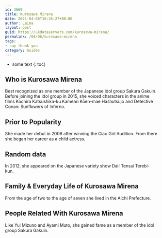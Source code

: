 ```yaml
---
id: 3669
title: Kurosawa Mirena
date: 2021-04-06T10:36:27+00:00
author: Laima
layout: post
guid: https://ukdataservers.com/kurosawa-mirena/
permalink: /04/06/kurosawa-mirena
tags:
- say thank you
category: Guides
---
```


* some text
{: toc}


## Who is Kurosawa Mirena
                  
                  
                  
Best recognized as one member of the Japanese idol group Sakura Gakuin. Before joining the idol group in 2015, she voiced characters in the anime films Kochira Katsushika-ku Kameari Kōen-mae Hashutsujo and Detective Conan: Sunflowers of Inferno.
                  
              
            
              
            
                
                
                
## Prior to Popularity
                  
                  
                  
She made her debut in 2009 after winning the Ciao Girl Audition. From there she began her career as a child actress.
                  
              
            
              
            
                
                
                
## Random data
                  
                  
                  
In 2012, she appeared on the Japanese variety show Dai! Tensai Terebi-kun.
                  
              
            
              
            
                
                
                
## Family & Everyday Life of Kurosawa Mirena
                  
                  
                  
From the age of two to the age of seven she lived in the Aichi Prefecture.
                  
              
            
              
            
                
                
                
## People Related With Kurosawa Mirena
                  
                  
                  
Like Yui Mizuno and Ayami Muto, she gained fame as a member of the idol group Sakura Gakuin.
                  
              
            
              
            
                
              
            
              
              
            
            
              
            
          
          
          